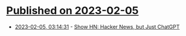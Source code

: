# [Published on 2023-02-05](index.md)

* [2023-02-05, 03:14:31](https://news.ycombinator.com/item?id=34661406) - [Show HN: Hacker News, but Just ChatGPT](https://neontomo.com/play/chatgpt-news/)
